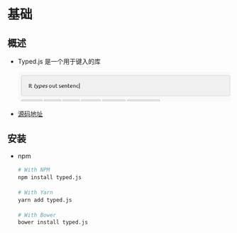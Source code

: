 # 基础

## 概述

+ Typed.js 是一个用于键入的库

  ![alt text](演示.gif)

+ [源码地址](https://github.com/mattboldt/typed.js/?tab=readme-ov-file)

## 安装

+ npm

  ```bash
  # With NPM
  npm install typed.js

  # With Yarn
  yarn add typed.js

  # With Bower
  bower install typed.js
  ```
